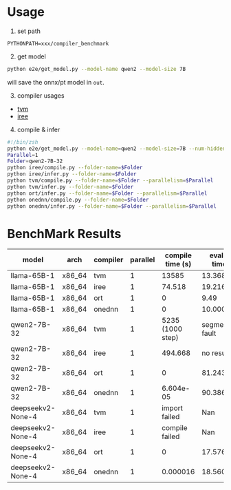 # Usage

1. set path
```
PYTHONPATH=xxx/compiler_benchmark
```

2. get model

```sh
python e2e/get_model.py --model-name qwen2 --model-size 7B
```

will save the onnx/pt model in `out`.

3. compiler usages

- [tvm](./tvm/README.md)
- [iree](./iree/README.md)

4. compile & infer

```sh
#!/bin/zsh
python e2e/get_model.py --model-name=qwen2 --model-size=7B --num-hidden-layers=32
Parallel=1
Folder=qwen2-7B-32
python iree/compile.py --folder-name=$Folder
python iree/infer.py --folder-name=$Folder
python tvm/compile.py --folder-name=$Folder --parallelism=$Parallel
python tvm/infer.py --folder-name=$Folder
python ort/infer.py --folder-name=$Folder --parallelism=$Parallel
python onednn/compile.py --folder-name=$Folder 
python onednn/infer.py --folder-name=$Folder --parallelism=$Parallel
```

# BenchMark Results

| model             | arch   | compiler | parallel | compile time (s) | evaluate time(s)   |
| ----------------- | ------ | -------- | -------- | ---------------- | ------------------ |
| llama-65B-1       | x86_64 | tvm      | 1        | 13585            | 13.368000          |
| llama-65B-1       | x86_64 | iree     | 1        | 74.518           | 19.216000          |
| llama-65B-1       | x86_64 | ort      | 1        | 0                | 9.49               |
| llama-65B-1       | x86_64 | onednn   | 1        | 0                | 10.000000          |
| qwen2-7B-32       | x86_64 | tvm      | 1        | 5235 (1000 step) | segmentation fault |
| qwen2-7B-32       | x86_64 | iree     | 1        | 494.668          | no result          |
| qwen2-7B-32       | x86_64 | ort      | 1        | 0                | 81.243333          |
| qwen2-7B-32       | x86_64 | onednn   | 1        | 6.604e-05        | 90.386667          |
| deepseekv2-None-4 | x86_64 | tvm      | 1        | import failed    | Nan                |
| deepseekv2-None-4 | x86_64 | iree     | 1        | compile failed   | Nan                |
| deepseekv2-None-4 | x86_64 | ort      | 1        | 0                | 17.576667          |
| deepseekv2-None-4 | x86_64 | onednn   | 1        | 0.000016         | 18.560000          |